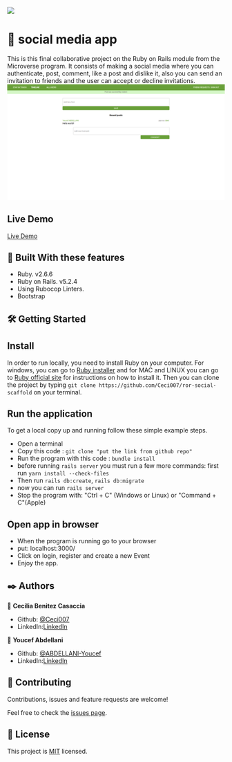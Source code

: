 ![](https://img.shields.io/badge/Microverse-blueviolet)

#  🧐 social media app

This is this final collaborative project on the Ruby on Rails module from the Microverse program. It consists of making a social media where you can authenticate, post, comment, like a post and dislike it, also you can send an invitation to friends and the user can accept or decline invitations.
![app screenshot 1](./screenshot.png)

## Live Demo

[Live Demo](https://ror-social-media.herokuapp.com/)


## 🔧 Built With these features
- Ruby. v2.6.6
- Ruby on Rails. v5.2.4
- Using Rubocop Linters.
- Bootstrap

## 🛠 Getting Started
## Install 
 In order to run locally, you need to install Ruby on your computer. For windows, you can go to [Ruby installer](https://rubyinstaller.org/) and for MAC and LINUX you can go to [Ruby official site](https://www.ruby-lang.org/en/downloads/) for instructions on how to install it. Then you can clone the project by typing ```git clone https://github.com/Ceci007/ror-social-scaffold``` on your terminal.

## Run the application
To get a local copy up and running follow these simple example steps.

- Open a terminal
- Copy this code : ```git clone "put the link from github repo"```
- Run the program with this code : ```bundle install```
- before running ```rails server``` you must run a few more commands: first run ```yarn install --check-files```
- Then run ```rails db:create```, ```rails db:migrate```
- now you can run ```rails server```
- Stop the program with: "Ctrl + C" (Windows or Linux) or "Command + C"(Apple)

## Open app in browser

- When the program is running go to your browser
- put: localhost:3000/
- Click on login, register and create a new Event
- Enjoy the app.

## ✒️ Authors
👤 **Cecilia Benitez Casaccia**

- Github: [@Ceci007](https://github.com/Ceci007)
- LinkedIn:[LinkedIn](www.linkedin.com/in/cecilia-benítez)

👤 **Youcef Abdellani**

- Github: [@ABDELLANI-Youcef](https://github.com/ABDELLANI-Youcef)
- LinkedIn:[LinkedIn](linkedin.com/in/youcef-abdellani)

## 🤝 Contributing
Contributions, issues and feature requests are welcome!

Feel free to check the [issues page](https://github.com/Ceci007/ror-social-scaffold/issues).

## 📝 License
This project is [MIT](lic.url) licensed.

